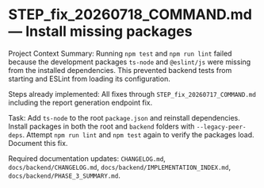 # STEP_fix_20260718_COMMAND.md — Install missing packages

Project Context Summary:
Running `npm test` and `npm run lint` failed because the development packages `ts-node` and `@eslint/js` were missing from the installed dependencies. This prevented backend tests from starting and ESLint from loading its configuration.

Steps already implemented: All fixes through `STEP_fix_20260717_COMMAND.md` including the report generation endpoint fix.

Task: Add `ts-node` to the root `package.json` and reinstall dependencies. Install packages in both the root and `backend` folders with `--legacy-peer-deps`. Attempt `npm run lint` and `npm test` again to verify the packages load. Document this fix.

Required documentation updates: `CHANGELOG.md`, `docs/backend/CHANGELOG.md`, `docs/backend/IMPLEMENTATION_INDEX.md`, `docs/backend/PHASE_3_SUMMARY.md`.
